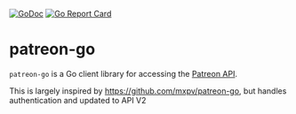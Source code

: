 
[![GoDoc](https://godoc.org/github.com/baldurstod/patreon-go?status.svg)](https://godoc.org/github.com/baldurstod/patreon-go/)
[![Go Report Card](https://goreportcard.com/badge/github.com/baldurstod/patreon-go)](https://goreportcard.com/report/github.com/baldurstod/patreon-go)

# patreon-go

`patreon-go` is a Go client library for accessing the [Patreon API](https://docs.patreon.com/#api).

This is largely inspired by https://github.com/mxpv/patreon-go, but handles authentication and updated to API V2
